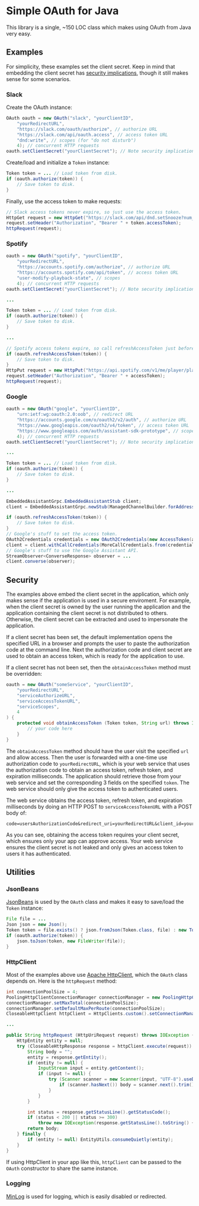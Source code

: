 # Simple OAuth for Java

This library is a single, ~150 LOC class which makes using OAuth from Java very easy.

## Examples

For simplicity, these examples set the client secret. Keep in mind that embedding the client secret has [security implications](#Security), though it still makes sense for some scenarios.

### Slack

Create the OAuth instance:

```java
OAuth oauth = new OAuth("slack", "yourClientID",
	"yourRedirectURL",
	"https://slack.com/oauth/authorize", // authorize URL
	"https://slack.com/api/oauth.access", // access token URL
	"dnd:write", // scopes (for "do not disturb")
	4); // concurrent HTTP requests
oauth.setClientSecret("yourClientSecret"); // Note security implications below.
```

Create/load and initialize a `Token` instance:

```java
Token token = ... // Load token from disk.
if (oauth.authorize(token)) {
	// Save token to disk.
}
```

Finally, use the access token to make requests:

```java
// Slack access tokens never expire, so just use the access token.
HttpGet request = new HttpGet("https://slack.com/api/dnd.setSnooze?num_minutes=60");
request.setHeader("Authorization", "Bearer " + token.accessToken);
httpRequest(request);
```

### Spotify

```java
oauth = new OAuth("spotify", "yourClientID",
	"yourRedirectURL",
	"https://accounts.spotify.com/authorize", // authorize URL
	"https://accounts.spotify.com/api/token", // access token URL
	"user-modify-playback-state", // scopes
	4); // concurrent HTTP requests
oauth.setClientSecret("yourClientSecret"); // Note security implications below.

...

Token token = ... // Load token from disk.
if (oauth.authorize(token)) {
	// Save token to disk.
}

...

// Spotify access tokens expire, so call refreshAccessToken just before using the access token.
if (oauth.refreshAccessToken(token)) {
	// Save token to disk.
}
HttpPut request = new HttpPut("https://api.spotify.com/v1/me/player/play");
request.setHeader("Authorization", "Bearer " + accessToken);
httpRequest(request);
```

### Google

```java
oauth = new OAuth("google", "yourClientID",
	"urn:ietf:wg:oauth:2.0:oob", // redirect URL
	"https://accounts.google.com/o/oauth2/v2/auth", // authorize URL
	"https://www.googleapis.com/oauth2/v4/token", // access token URL
	"https://www.googleapis.com/auth/assistant-sdk-prototype", // scopes (for Google Assistant)
	4); // concurrent HTTP requests
oauth.setClientSecret("yourClientSecret"); // Note security implications below.

...

Token token = ... // Load token from disk.
if (oauth.authorize(token)) {
	// Save token to disk.
}

...

EmbeddedAssistantGrpc.EmbeddedAssistantStub client;
client = EmbeddedAssistantGrpc.newStub(ManagedChannelBuilder.forAddress("embeddedassistant.googleapis.com", 443).build());

if (oauth.refreshAccessToken(token)) {
	// Save token to disk.
}
// Google's stuff to set the access token.
OAuth2Credentials credentials = new OAuth2Credentials(new AccessToken(accessToken, new Date(expirationTime)));
client = client.withCallCredentials(MoreCallCredentials.from(credentials));
// Google's stuff to use the Google Assistant API.
StreamObserver<ConverseResponse> observer = ...
client.converse(observer);
```

## Security

The examples above embed the client secret in the application, which only makes sense if the application is used in a secure enviroment. For example, when the client secret is owned by the user running the application and the application containing the client secret is not distributed to others. Otherwise, the client secret can be extracted and used to impersonate the application.

If a client secret has been set, the default implementation opens the specified URL in a browser and prompts the user to paste the authorization code at the command line. Next the authorization code and client secret are used to obtain an access token, which is ready for the application to use.

If a client secret has not been set, then the `obtainAccessToken` method must be overridden:

```java
oauth = new OAuth("someService", "yourClientID",
	"yourRedirectURL",
	"serviceAuthorizeURL",
	"serviceAccessTokenURL",
	"serviceScopes", 
	4
) {
	protected void obtainAccessToken (Token token, String url) throws IOException {
		// your code here
	}
}
```

The `obtainAccessToken` method should have the user visit the specified `url` and allow access. Then the user is forwarded with a one-time use authorization code to `yourRedirectURL`, which is your web service that uses the authorization code to obtain an access token, refresh token, and expiration milliseconds. The application should retrieve those from your web service and set the corresponding 3 fields on the specified `token`. The web service should only give the access token to authenticated users.

The web service obtains the access token, refresh token, and expiration milliseconds by doing an HTTP POST to `serviceAccessTokenURL` with a POST body of:

```
code=usersAuthorizationCode&redirect_uri=yourRedirectURL&client_id=yourClientID&client_secret=yourClientSecret&grant_type=authorization_code
```

As you can see, obtaining the access token requires your client secret, which ensures only your app can approve access. Your web service ensures the client secret is not leaked and only gives an access token to users it has authenticated.

## Utilities

### JsonBeans

[JsonBeans](https://github.com/EsotericSoftware/jsonbeans/) is used by the `OAuth` class and makes it easy to save/load the `Token` instance:

```java
File file = ...
Json json = new Json();
Token token = file.exists() ? json.fromJson(Token.class, file) : new Token();
if (oauth.authorize(token)) {
	json.toJson(token, new FileWriter(file));
}
```

### HttpClient

Most of the examples above use [Apache HttpClient](https://hc.apache.org/httpcomponents-client-ga/), which the `OAuth` class depends on. Here is the `httpRequest` method:

```java
int connectionPoolSize = 4;
PoolingHttpClientConnectionManager connectionManager = new PoolingHttpClientConnectionManager();
connectionManager.setMaxTotal(connectionPoolSize);
connectionManager.setDefaultMaxPerRoute(connectionPoolSize);
CloseableHttpClient httpClient = HttpClients.custom().setConnectionManager(connectionManager).build();

...

public String httpRequest (HttpUriRequest request) throws IOException {
	HttpEntity entity = null;
	try (CloseableHttpResponse response = httpClient.execute(request)) {
		String body = "";
		entity = response.getEntity();
		if (entity != null) {
			InputStream input = entity.getContent();
			if (input != null) {
				try (Scanner scanner = new Scanner(input, "UTF-8").useDelimiter("\\A")) {
					if (scanner.hasNext()) body = scanner.next().trim();
				}
			}
		}

		int status = response.getStatusLine().getStatusCode();
		if (status < 200 || status >= 300)
			throw new IOException(response.getStatusLine().toString() + (body.length() > 0 ? "\n" + body : ""));
		return body;
	} finally {
		if (entity != null) EntityUtils.consumeQuietly(entity);
	}
}
```

If using HttpClient in your app like this, `httpClient` can be passed to the `OAuth` constructor to share the same instance.

### Logging

[MinLog](https://github.com/EsotericSoftware/minlog/) is used for logging, which is easily disabled or redirected.
